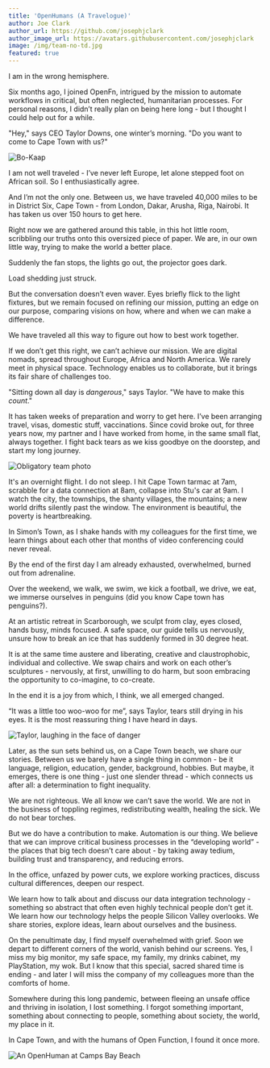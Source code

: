 ```yaml
---
title: 'OpenHumans (A Travelogue)'
author: Joe Clark
author_url: https://github.com/josephjclark
author_image_url: https://avatars.githubusercontent.com/josephjclark
image: /img/team-no-td.jpg
featured: true
---
```


I am in the wrong hemisphere.

Six months ago, I joined OpenFn, intrigued by the mission to automate workflows
in critical, but often neglected, humanitarian processes. For personal reasons,
I didn’t really plan on being here long - but I thought I could help out for a
while.

"Hey," says CEO Taylor Downs, one winter’s morning. "Do you want to come to Cape
Town with us?"

![Bo-Kaap](/img/bo-kaap.webp)

I am not well traveled - I’ve never left Europe, let alone stepped foot on
African soil. So I enthusiastically agree.

And I’m not the only one. Between us, we have traveled 40,000 miles to be in
District Six, Cape Town - from London, Dakar, Arusha, Riga, Nairobi. It has
taken us over 150 hours to get here.

Right now we are gathered around this table, in this hot little room, scribbling
our truths onto this oversized piece of paper. We are, in our own little way,
trying to make the world a better place.

Suddenly the fan stops, the lights go out, the projector goes dark.

Load shedding just struck.

But the conversation doesn’t even waver. Eyes briefly flick to the light
fixtures, but we remain focused on refining our mission, putting an edge on our
purpose, comparing visions on how, where and when we can make a difference.

We have traveled all this way to figure out how to best work together.

If we don’t get this right, we can’t achieve our mission. We are digital nomads,
spread throughout Europe, Africa and North America. We rarely meet in physical
space. Technology enables us to collaborate, but it brings its fair share of
challenges too.

"Sitting down all day is _dangerous_," says Taylor. "We have to make this
_count_."

It has taken weeks of preparation and worry to get here. I’ve been arranging
travel, visas, domestic stuff, vaccinations. Since covid broke out, for three
years now, my partner and I have worked from home, in the same small flat,
always together. I fight back tears as we kiss goodbye on the doorstep, and
start my long journey.

![Obligatory team photo](/img/team-cape-point.webp)

It's an overnight flight. I do not sleep. I hit Cape Town tarmac at 7am,
scrabble for a data connection at 8am, collapse into Stu's car at 9am. I watch
the city, the townships, the shanty villages, the mountains; a new world drifts
silently past the window. The environment is beautiful, the poverty is
heartbreaking.

In Simon’s Town, as I shake hands with my colleagues for the first time, we
learn things about each other that months of video conferencing could never
reveal.

By the end of the first day I am already exhausted, overwhelmed, burned out from
adrenaline.

Over the weekend, we walk, we swim, we kick a football, we drive, we eat, we
immerse ourselves in penguins (did you know Cape town has penguins?).

At an artistic retreat in Scarborough, we sculpt from clay, eyes closed, hands
busy, minds focused. A safe space, our guide tells us nervously, unsure how to
break an ice that has suddenly formed in 30 degree heat.

It is at the same time austere and liberating, creative and claustrophobic,
individual and collective. We swap chairs and work on each other’s sculptures -
nervously, at first, unwilling to do harm, but soon embracing the opportunity to
co-imagine, to co-create.

In the end it is a joy from which, I think, we all emerged changed.

“It was a little too woo-woo for me”, says Taylor, tears still drying in his
eyes. It is the most reassuring thing I have heard in days.

![Taylor, laughing in the face of danger](/img/taylor-baboons.webp)

Later, as the sun sets behind us, on a Cape Town beach, we share our stories.
Between us we barely have a single thing in common - be it language, religion,
education, gender, background, hobbies. But maybe, it emerges, there is one
thing - just one slender thread - which connects us after all: a determination
to fight inequality.

We are not righteous. We all know we can’t save the world. We are not in the
business of toppling regimes, redistributing wealth, healing the sick. We do not
bear torches.

But we do have a contribution to make. Automation is our thing. We believe that
we can improve critical business processes in the “developing world” - the
places that big tech doesn’t care about - by taking away tedium, building trust
and transparency, and reducing errors.

In the office, unfazed by power cuts, we explore working practices, discuss
cultural differences, deepen our respect.

We learn how to talk about and discuss our data integration technology -
something so abstract that often even highly technical people don’t get it. We
learn how our technology helps the people Silicon Valley overlooks. We share
stories, explore ideas, learn about ourselves and the business.

On the penultimate day, I find myself overwhelmed with grief. Soon we depart to
different corners of the world, vanish behind our screens. Yes, I miss my big
monitor, my safe space, my family, my drinks cabinet, my PlayStation, my wok.
But I know that this special, sacred shared time is ending - and later I will
miss the company of my colleagues more than the comforts of home.

Somewhere during this long pandemic, between fleeing an unsafe office and
thriving in isolation, I Iost something. I forgot something important, something
about connecting to people, something about society, the world, my place in it.

In Cape Town, and with the humans of Open Function, I found it once more.

![An OpenHuman at Camps Bay Beach](/img/joe-beach.webp)
